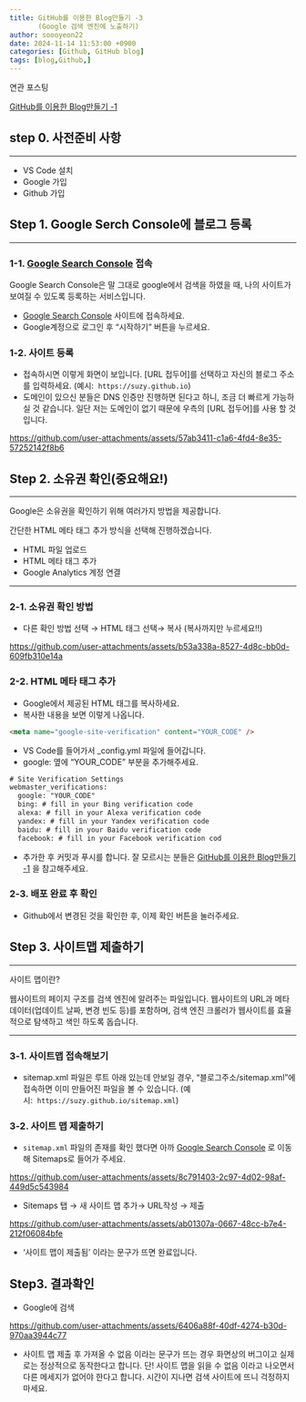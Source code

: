 ```yaml
---
title: GitHub를 이용한 Blog만들기 -3
       (Google 검색 엔진에 노출하기)
author: soooyeon22
date: 2024-11-14 11:53:00 +0900
categories: [Github, GitHub blog]
tags: [blog,Github,]
---
```

연관 포스팅

[GitHub를 이용한 Blog만들기 -1](https://soooyeon22.github.io/posts/Github-Blog/)  

## step 0. 사전준비 사항

---

- VS Code 설치
- Google 가입
- Github 가입

## Step 1. Google Serch Console에 블로그 등록

---

### 1-1.  [Google Search Console](https://search.google.com/search-console) 접속

Google Search Console은 말 그대로 google에서 검색을 하였을 때, 나의 사이트가 보여질 수 있도록 등록하는 서비스입니다.

- [Google Search Console](https://search.google.com/search-console) 사이트에 접속하세요.
- Google계정으로 로그인 후 “시작하기” 버튼을 누르세요.

### 1-2.  사이트 등록

- 접속하시면 이렇게 화면이 보입니다. [URL 접두어]를 선택하고 자신의 블로그 주소를 입력하세요.  (예시:  `https://suzy.github.io`)
- 도메인이 있으신 분들은 DNS 인증만 진행하면 된다고 하니, 조금 더 빠르게 가능하실 것 같습니다. 일단 저는 도메인이 없기 때문에 우측의 [URL 접두어]를 사용 할 것입니다.

https://github.com/user-attachments/assets/57ab3411-c1a6-4fd4-8e35-57252142f8b6

## Step 2. 소유권 확인(중요해요!)

---

Google은 소유권을 확인하기 위해 여러가지 방법을 제공합니다.

간단한 HTML 메타 태그 추가 방식을 선택해 진행하겠습니다.

- HTML 파일 업로드
- HTML 메타 태그 추가
- Google Analytics 계정 연결

---

### 2-1. 소유권 확인 방법

- 다른 확인 방법 선택 → HTML 태그 선택→ 복사 (복사까지만 누르세요!!)

https://github.com/user-attachments/assets/b53a338a-8527-4d8c-bb0d-609fb310e14a

### 2-2. HTML 메타 태그 추가

- Google에서 제공된 HTML 태그를 복사하세요.
- 복사한 내용을 보면 이렇게 나옵니다.

```html
<meta name="google-site-verification" content="YOUR_CODE" />
```

- VS Code를 들어가서  _config.yml 파일에 들어갑니다.
- google: 옆에 “YOUR_CODE” 부분을 추가해주세요.

```html
# Site Verification Settings
webmaster_verifications:
  google: "YOUR_CODE"
  bing: # fill in your Bing verification code
  alexa: # fill in your Alexa verification code
  yandex: # fill in your Yandex verification code
  baidu: # fill in your Baidu verification code
  facebook: # fill in your Facebook verification cod
```

- 추가한 후 커밋과 푸시를 합니다. 잘 모르시는 분들은 [GitHub를 이용한 Blog만들기 -1](https://soooyeon22.github.io/posts/Github-Blog/)  을 참고해주세요.

### 2-3. 배포 완료 후 확인

- Github에서 변경된 것을 확인한 후, 이제 확인 버튼을 눌러주세요.

## Step 3. 사이트맵 제출하기

---

사이트 맵이란?

웹사이트의 페이지 구조를 검색 엔진에 알려주는 파일입니다. 웹사이트의 URL과 메타데이터(업데이트 날짜, 변경 빈도 등)를 포함하며, 검색 엔진 크롤러가 웹사이트를 효율적으로 탐색하고 색인 하도록 돕습니다.

---

### 3-1. 사이트맵 접속해보기

- sitemap.xml 파일은 루트 아래 있는데 안보일 경우, “블로그주소/sitemap.xml”에 접속하면 이미 만들어진 파일을 볼 수 있습니다. (예시:  `https://suzy.github.io/sitemap.xml`)

### 3-2. 사이트 맵 제출하기

- `sitemap.xml` 파일의 존재를 확인 했다면 아까  [Google Search Console](https://search.google.com/search-console) 로 이동해 Sitemaps로 들어가 주세요.

https://github.com/user-attachments/assets/8c791403-2c97-4d02-98af-449d5c543984

- Sitemaps 탭 → 새 사이트 맵 추가→ URL작성 → 제출

https://github.com/user-attachments/assets/ab01307a-0667-48cc-b7e4-212f06084bfe

- ‘사이트 맵이 제출됨’ 이라는 문구가 뜨면 완료입니다.

## Step3. 결과확인

- Google에 검색

https://github.com/user-attachments/assets/6406a88f-40df-4274-b30d-970aa3944c77

- 사이트 맵 제출 후 가져올 수 없음 이라는 문구가 뜨는 경우 화면상의 버그이고 실제로는 정상적으로 동작한다고 합니다. 단! 사이트 맵을 읽을 수 없음 이라고 나오면서 다른 메세지가 없어야 한다고 합니다. 시간이 지나면 검색 사이트에 뜨니 걱정하지 마세요.